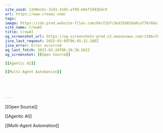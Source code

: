 ```yaml
---
site_uuid: 12d0ecbc-3141-4165-af99-b8ef3492bdc9
url: https://www.crewai.com/
tags: 
image: https://cdn.prod.website-files.com/66cf2bfc3ed15b02da0ca770/66e1e4bddb9f194838194eb2_256x256.png
site_name: CrewAI
title: CrewAI
og_screenshot_url: https://og-screenshots-prod.s3.amazonaws.com/1366x768/80/false/2d1c25882762ee1d7d08262b260f4f6a6e73efb92255dd5c23f50d9f9c5bcd84.jpeg
jina_last_request: 2025-03-09T06:45:12.188Z
jina_error: Error occurred
og_last_fetch: 2025-03-24T06:28:38.562Z
og_screenshot: [[Open Source]]

[[Agentic AI]]

[[Multi-Agent Automation]]





---
```

[[Open Source]]

[[Agentic AI]]

[[Multi-Agent Automation]]




